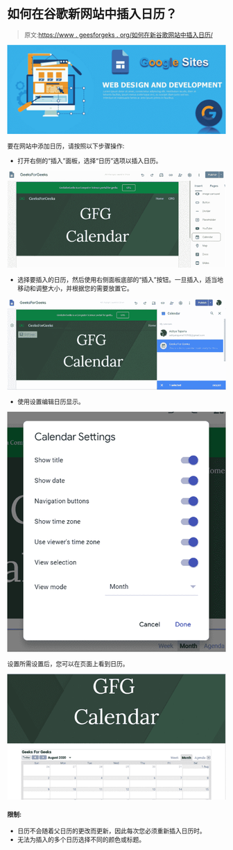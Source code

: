 # 如何在谷歌新网站中插入日历？

> 原文:[https://www . geesforgeks . org/如何在新谷歌网站中插入日历/](https://www.geeksforgeeks.org/how-to-insert-calendars-in-new-google-sites/)

![](img/f0cc3d82f889693de178f574498200f6.png)

要在网站中添加日历，请按照以下步骤操作:

*   打开右侧的“插入”面板，选择“日历”选项以插入日历。

![](img/6fe1e8bb709c0a49d536f8ab2c817d6b.png)

*   选择要插入的日历，然后使用右侧面板底部的“插入”按钮。一旦插入，适当地移动和调整大小，并根据您的需要放置它。

![](img/67fba6f82dcfefbf07cd43dfa2e935d9.png)

*   使用设置编辑日历显示。

![](img/8c304d8f8209888ade01a7570cee12a3.png)

设置所需设置后，您可以在页面上看到日历。

![](img/80ad10f544217415cfc57c375af01c3e.png)

#### 限制:

*   日历不会随着父日历的更改而更新，因此每次您必须重新插入日历时。
*   无法为插入的多个日历选择不同的颜色或标题。